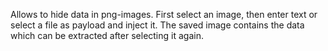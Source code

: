 Allows to hide data in png-images. 
First select an image, then enter text or select a file as payload and inject it.
The saved image contains the data which can be extracted after selecting it again.
